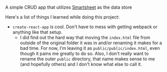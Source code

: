 A simple CRUD app that utilizes [Smartsheet](https://www.smartsheet.com/) as the data store

Here's a list of things I learned while doing this project:
+ `create-react-app` is cool. Don't have to mess with getting webpack or anything like that setup.
    - I did find out the hard way that moving the `index.html` file from outside of the original folder it was in and/or renaming it makes for a bad time. For now, I'm leaving it as `public/public/index.html`, even though it pains me greatly to do so. Also, I don't really want to rename the outer `public` directory, that name makes sense to me (and hopefully others) and I don't know what else to call it.

